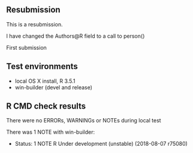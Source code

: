 ## Resubmission
This is a resubmission. 

I have changed the Authors@R field to a call to person()


First submission

## Test environments
* local OS X install, R 3.5.1
* win-builder (devel and release)

## R CMD check results
There were no ERRORs, WARNINGs or NOTEs during local test

There was 1 NOTE with win-builder:

* Status: 1 NOTE
  R Under development (unstable) (2018-08-07 r75080)


